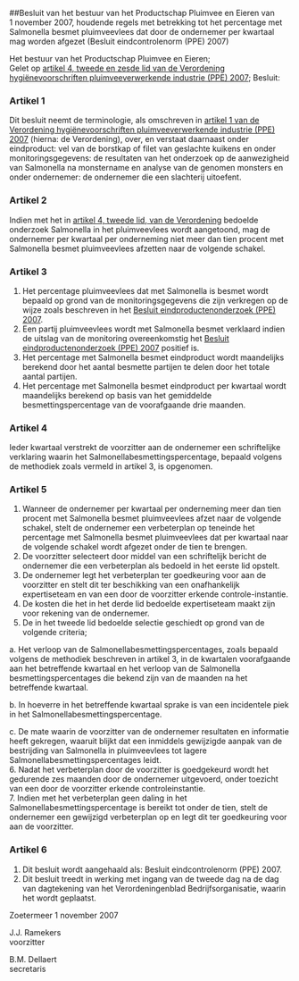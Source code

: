 <meta http-equiv='Content-Type' content='text/html; charset=utf-8' />

##Besluit van het bestuur van het Productschap Pluimvee en Eieren van 1 november 2007, houdende regels met betrekking tot het percentage met Salmonella besmet pluimveevlees dat door de ondernemer per kwartaal mag worden afgezet (Besluit eindcontrolenorm (PPE) 2007)

Het bestuur van het Productschap Pluimvee en Eieren;  
Gelet op [artikel 4, tweede en zesde lid van de Verordening hygiënevoorschriften pluimveeverwerkende industrie (PPE) 2007](../../../../../../pbo/verordening/hygiënevoorschriften/pluimveehouderij/(ppe)/2007/BWBR0022479/README.md);
Besluit:    

### Artikel  1  

Dit besluit neemt de terminologie, als omschreven in [artikel 1 van de Verordening hygiënevoorschriften pluimveeverwerkende industrie (PPE) 2007](../../../../../../pbo/verordening/hygiënevoorschriften/pluimveeverwerkende/industrie/(ppe)/2007/BWBR0023512/README.md) (hierna: de Verordening), over, en verstaat daarnaast onder eindproduct: vel van de borstkap of filet van geslachte kuikens en onder monitoringsgegevens: de resultaten van het onderzoek op de aanwezigheid van Salmonella na monstername en analyse van de genomen monsters en onder ondernemer: de ondernemer die een slachterij uitoefent.  

### Artikel  2  

Indien met het in [artikel 4, tweede lid, van de Verordening](../../../../../../pbo/verordening/hygiënevoorschriften/pluimveeverwerkende/industrie/(ppe)/2007/BWBR0023512/README.md) bedoelde onderzoek Salmonella in het pluimveevlees wordt aangetoond, mag de ondernemer per kwartaal per onderneming niet meer dan tien procent met Salmonella besmet pluimveevlees afzetten naar de volgende schakel.  

### Artikel  3  

1.  Het percentage pluimveevlees dat met Salmonella is besmet wordt bepaald op grond van de monitoringsgegevens die zijn verkregen op de wijze zoals beschreven in het [Besluit eindproductenonderzoek (PPE) 2007](../../../../../../pbo/besluit/eindproductenonderzoek/op/de/slachterij/(ppe)/2007/BWBR0023511/README.md).   
2.  Een partij pluimveevlees wordt met Salmonella besmet verklaard indien de uitslag van de monitoring overeenkomstig het [Besluit eindproductenonderzoek (PPE) 2007](../../../../../../pbo/besluit/eindproductenonderzoek/op/de/slachterij/(ppe)/2007/BWBR0023511/README.md) positief is.   
3.  Het percentage met Salmonella besmet eindproduct wordt maandelijks berekend door het aantal besmette partijen te delen door het totale aantal partijen.   
4.  Het percentage met Salmonella besmet eindproduct per kwartaal wordt maandelijks berekend op basis van het gemiddelde besmettingspercentage van de voorafgaande drie maanden.   

### Artikel  4  

Ieder kwartaal verstrekt de voorzitter aan de ondernemer een schriftelijke verklaring waarin het Salmonellabesmettingspercentage, bepaald volgens de methodiek zoals vermeld in artikel 3, is opgenomen.  

### Artikel  5  

1.  Wanneer de ondernemer per kwartaal per onderneming meer dan tien procent met Salmonella besmet pluimveevlees afzet naar de volgende schakel, stelt de ondernemer een verbeterplan op teneinde het percentage met Salmonella besmet pluimveevlees dat per kwartaal naar de volgende schakel wordt afgezet onder de tien te brengen.   
2.  De voorzitter selecteert door middel van een schriftelijk bericht de ondernemer die een verbeterplan als bedoeld in het eerste lid opstelt.   
3.  De ondernemer legt het verbeterplan ter goedkeuring voor aan de voorzitter en stelt dit ter beschikking van een onafhankelijk expertiseteam en van een door de voorzitter erkende controle-instantie.   
4.  De kosten die het in het derde lid bedoelde expertiseteam maakt zijn voor rekening van de ondernemer.   
5.  De in het tweede lid bedoelde selectie geschiedt op grond van de volgende criteria; 

a. Het verloop van de Salmonellabesmettingspercentages, zoals bepaald volgens de methodiek beschreven in artikel 3, in de kwartalen voorafgaande aan het betreffende kwartaal en het verloop van de Salmonella besmettingspercentages die bekend zijn van de maanden na het betreffende kwartaal.  

b. In hoeverre in het betreffende kwartaal sprake is van een incidentele piek in het Salmonellabesmettingspercentage.  

c. De mate waarin de voorzitter van de ondernemer resultaten en informatie heeft gekregen, waaruit blijkt dat een inmiddels gewijzigde aanpak van de bestrijding van Salmonella in pluimveevlees tot lagere Salmonellabesmettingspercentages leidt.     
6.  Nadat het verbeterplan door de voorzitter is goedgekeurd wordt het gedurende zes maanden door de ondernemer uitgevoerd, onder toezicht van een door de voorzitter erkende controleinstantie.   
7.  Indien met het verbeterplan geen daling in het Salmonellabesmettingspercentage is bereikt tot onder de tien, stelt de ondernemer een gewijzigd verbeterplan op en legt dit ter goedkeuring voor aan de voorzitter.   

### Artikel  6  

1.  Dit besluit wordt aangehaald als: Besluit eindcontrolenorm (PPE) 2007.   
2.  Dit besluit treedt in werking met ingang van de tweede dag na de dag van dagtekening van het Verordeningenblad Bedrijfsorganisatie, waarin het wordt geplaatst.   

Zoetermeer 
1 november 2007   

J.J. Ramekers  
voorzitter  

B.M. Dellaert  
secretaris    
